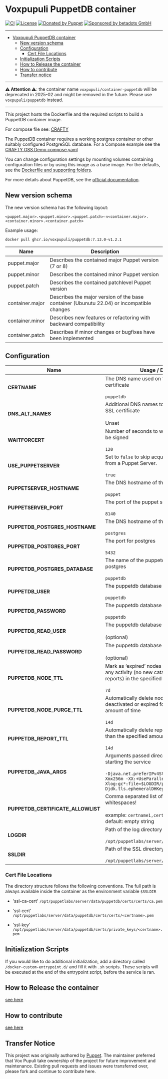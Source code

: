 # Voxpupuli PuppetDB container

[![CI](https://github.com/voxpupuli/container-puppetdb/actions/workflows/ci.yaml/badge.svg)](https://github.com/voxpupuli/container-puppetdb/actions/workflows/ci.yaml)
[![License](https://img.shields.io/github/license/voxpupuli/container-puppetdb.svg)](https://github.com/voxpupuli/container-puppetdb/blob/main/LICENSE)
[![Donated by Puppet](https://img.shields.io/badge/Donated%20by-Puppet-blue.svg)](https://www.puppet.com)
[![Sponsored by betadots GmbH](https://img.shields.io/badge/Sponsored%20by-betadots%20GmbH-blue.svg)](https://www.betadots.de)

---

- [Voxpupuli PuppetDB container](#voxpupuli-puppetdb-container)
  - [New version schema](#new-version-schema)
  - [Configuration](#configuration)
    - [Cert File Locations](#cert-file-locations)
  - [Initialization Scripts](#initialization-scripts)
  - [How to Release the container](#how-to-release-the-container)
  - [How to contribute](#how-to-contribute)
  - [Transfer notice](#transfer-notice)

---

__⚠️ Attention ⚠️__: the container name `voxpupuli/container-puppetdb` will be deprecated in 2025-02 and might be removed in the future. Please use `voxpupuli/puppetdb` instead.

---
This project hosts the Dockerfile and the required scripts to build a PuppetDB container image.

For compose file see: [CRAFTY](https://github.com/voxpupuli/crafty/tree/main/puppet/oss)

The PuppetDB container requires a working postgres container or other suitably
configured PostgreSQL database. For a Compose example see the [CRAFTY OSS Demo compose.yaml](https://github.com/voxpupuli/crafty/blob/main/puppet/oss/compose.yaml)

You can change configuration settings by mounting volumes containing
configuration files or by using this image as a base image. For the defaults,
see the [Dockerfile and supporting folders](https://github.com/voxpupuli/container-puppetdb/tree/main/puppetdb).

For more details about PuppetDB, see the [official documentation](https://puppet.com/docs/puppetdb/latest/index.html).

## New version schema

The new version schema has the following layout:

```text
<puppet.major>.<puppet.minor>.<puppet.patch>-v<container.major>.<container.minor>.<container.patch>
```

Example usage:

```shell
docker pull ghcr.io/voxpupuli/puppetdb:7.13.0-v1.2.1
```

| Name | Description |
| --- | --- |
| puppet.major | Describes the contained major Puppet version (7 or 8) |
| puppet.minor | Describes the contained minor Puppet version |
| puppet.patch | Describes the contained patchlevel Puppet version |
| container.major | Describes the major version of the base container (Ubunutu 22.04) or incompatible changes |
| container.minor | Describes new features or refactoring with backward compatibility |
| container.patch | Describes if minor changes or bugfixes have been implemented |

## Configuration

| Name                                    | Usage / Default                                                                                                                         |
|-----------------------------------------|-----------------------------------------------------------------------------------------------------------------------------------------|
| **CERTNAME**                            | The DNS name used on this services SSL certificate<br><br>`puppetdb`                                                                    |
| **DNS_ALT_NAMES**                       | Additional DNS names to add to the services SSL certificate<br><br>Unset                                                                |
| **WAITFORCERT**                         | Number of seconds to wait for certificate to be signed<br><br>`120`                                                                     |
| **USE_PUPPETSERVER**                    | Set to `false` to skip acquiring SSL certificates from a Puppet Server.<br><br>`true`                                                   |
| **PUPPETSERVER_HOSTNAME**               | The DNS hostname of the puppet server<br><br>`puppet`                                                                                   |
| **PUPPETSERVER_PORT**                   | The port of the puppet server<br><br>`8140`                                                                                             |
| **PUPPETDB_POSTGRES_HOSTNAME**          | The DNS hostname of the postgres service<br><br>`postgres`                                                                              |
| **PUPPETDB_POSTGRES_PORT**              | The port for postgres<br><br>`5432`                                                                                                     |
| **PUPPETDB_POSTGRES_DATABASE**          | The name of the puppetdb database in postgres<br><br>`puppetdb`                                                                         |
| **PUPPETDB_USER**                       | The puppetdb database user<br><br>`puppetdb`                                                                                            |
| **PUPPETDB_PASSWORD**                   | The puppetdb database password<br><br>`puppetdb`                                                                                        |
| **PUPPETDB_READ_USER**                  | The puppetdb database read-only user<br><br>(optional)                                                                                  |
| **PUPPETDB_READ_PASSWORD**              | The puppetdb database read-only password<br><br>(optional)                                                                              |
| **PUPPETDB_NODE_TTL**                   | Mark as ‘expired’ nodes that haven’t seen any activity (no new catalogs, facts, or reports) in the specified amount of time<br><br>`7d` |
| **PUPPETDB_NODE_PURGE_TTL**             | Automatically delete nodes that have been deactivated or expired for the specified amount of time<br><br>`14d`                          |
| **PUPPETDB_REPORT_TTL**                 | Automatically delete reports that are older than the specified amount of time<br><br>`14d`                                              |
| **PUPPETDB_JAVA_ARGS**                  | Arguments passed directly to the JVM when starting the service<br><br>`-Djava.net.preferIPv4Stack=true -Xms256m -Xmx256m -XX:+UseParallelGC -Xlog:gc*:file=$LOGDIR/puppetdb_gc.log -Djdk.tls.ephemeralDHKeySize=2048` |
| **PUPPETDB_CERTIFICATE_ALLOWLIST**      | Comma separated list of certnames. No whitespaces!<br><br>example: `certname1,certname2,certname3`, default: empty string                |
| **LOGDIR**                              | Path of the log directory<br><br>`/opt/puppetlabs/server/data/puppetdb/logs`                                                            |
| **SSLDIR**                              | Path of the SSL directory<br><br>`/opt/puppetlabs/server/data/puppetdb/certs`                                                           |

### Cert File Locations

The directory structure follows the following conventions.  The full path is always available inside the container as the environment variable `$SSLDIR`

- 'ssl-ca-cert'
  `/opt/puppetlabs/server/data/puppetdb/certs/certs/ca.pem`

- 'ssl-cert'
  `/opt/puppetlabs/server/data/puppetdb/certs/certs/<certname>.pem`

- 'ssl-key'
  `/opt/puppetlabs/server/data/puppetdb/certs/private_keys/<certname>.pem`

## Initialization Scripts

If you would like to do additional initialization, add a directory called `/docker-custom-entrypoint.d/` and fill it with `.sh` scripts.
These scripts will be executed at the end of the entrypoint script, before the service is ran.

## How to Release the container

[see here](https://github.com/voxpupuli/crafty/blob/main/RELEASE.md)

## How to contribute

[see here](https://github.com/voxpupuli/crafty/blob/main/CONTRIBUTING.md)

## Transfer Notice

This project was originally authored by [Puppet](https://github.com/puppetlabs).
The maintainer preferred that Vox Pupuli take ownership of the project for future improvement and maintenance.
Existing pull requests and issues were transferred over, please fork and continue to contribute here.
